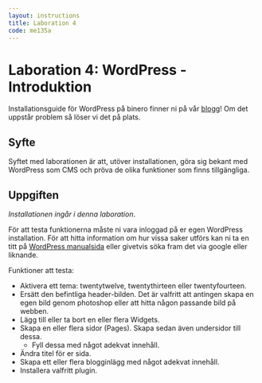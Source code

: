 ```yaml
---
layout: instructions
title: Laboration 4
code: me135a
---
```


# Laboration 4: WordPress - Introduktion

Installationsguide för WordPress på binero finner ni på vår [blogg](/blog/wordpress/wordpress-och-binero.html)! Om det uppstår problem så löser vi det på plats.

## Syfte

Syftet med laborationen är att, utöver installationen, göra sig bekant med WordPress som CMS och pröva de olika funktioner som finns tillgängliga.

## Uppgiften

_Installationen ingår i denna laboration_.

För att testa funktionerna måste ni vara inloggad på er egen WordPress installation. För att hitta information om hur vissa saker utförs kan ni ta en titt på [WordPress manualsida](http://codex.wordpress.org) eller givetvis söka fram det via google eller liknande.

Funktioner att testa:

* Aktivera ett tema: twentytwelve, twentythirteen eller twentyfourteen.
* Ersätt den befintliga header-bilden. Det är valfritt att antingen skapa en egen bild genom photoshop eller att hitta någon passande bild på webben.
* Lägg till eller ta bort en eller flera Widgets.
* Skapa en eller flera sidor (Pages). Skapa sedan även undersidor till dessa.
    - Fyll dessa med något adekvat innehåll.
* Ändra titel för er sida.
* Skapa ett eller flera blogginlägg med något adekvat innehåll.
* Installera valfritt plugin.
